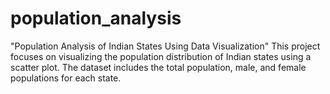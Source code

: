# population_analysis
"Population Analysis of Indian States Using Data Visualization" This project focuses on visualizing the population distribution of Indian states using a scatter plot. The dataset includes the total population, male, and female populations for each state.
